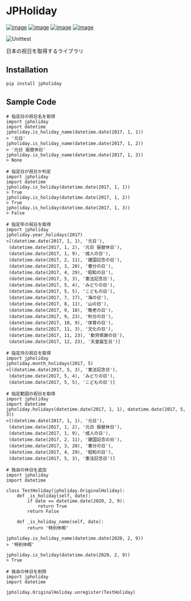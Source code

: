 # JPHoliday

[![image](https://img.shields.io/pypi/v/jpholiday.svg)](https://pypi.org/project/jpholiday/)
[![image](https://img.shields.io/pypi/l/jpholiday.svg)](https://pypi.org/project/jpholiday/)
[![image](https://img.shields.io/pypi/pyversions/jpholiday.svg)](https://pypi.org/project/jpholiday/)
[![image](https://img.shields.io/github/contributors/lalcs/jpholiday.svg)](https://github.com/lalcs/jpholiday/graphs/contributors)

![Unittest](https://github.com/Lalcs/jpholiday/workflows/Unittest/badge.svg)

日本の祝日を取得するライブラリ

## Installation


```bash
pip install jpholiday
```

## Sample Code
```
# 指定日の祝日名を取得
import jpholiday
import datetime
jpholiday.is_holiday_name(datetime.date(2017, 1, 1))
> '元日'
jpholiday.is_holiday_name(datetime.date(2017, 1, 2))
> '元日 振替休日'
jpholiday.is_holiday_name(datetime.date(2017, 1, 3))
> None

# 指定日が祝日か判定
import jpholiday
import datetime
jpholiday.is_holiday(datetime.date(2017, 1, 1))
> True
jpholiday.is_holiday(datetime.date(2017, 1, 2))
> True
jpholiday.is_holiday(datetime.date(2017, 1, 3))
> False

# 指定年の祝日を取得
import jpholiday
jpholiday.year_holidays(2017)
>[(datetime.date(2017, 1, 1), '元日'),
 (datetime.date(2017, 1, 2), '元日 振替休日'),
 (datetime.date(2017, 1, 9), '成人の日'),
 (datetime.date(2017, 2, 11), '建国記念の日'),
 (datetime.date(2017, 3, 20), '春分の日'),
 (datetime.date(2017, 4, 29), '昭和の日'),
 (datetime.date(2017, 5, 3), '憲法記念日'),
 (datetime.date(2017, 5, 4), 'みどりの日'),
 (datetime.date(2017, 5, 5), 'こどもの日'),
 (datetime.date(2017, 7, 17), '海の日'),
 (datetime.date(2017, 8, 11), '山の日'),
 (datetime.date(2017, 9, 18), '敬老の日'),
 (datetime.date(2017, 9, 23), '秋分の日'),
 (datetime.date(2017, 10, 9), '体育の日'),
 (datetime.date(2017, 11, 3), '文化の日'),
 (datetime.date(2017, 11, 23), '勤労感謝の日'),
 (datetime.date(2017, 12, 23), '天皇誕生日')]

# 指定月の祝日を取得
import jpholiday
jpholiday.month_holidays(2017, 5)
>[(datetime.date(2017, 5, 3), '憲法記念日'),
 (datetime.date(2017, 5, 4), 'みどりの日'),
 (datetime.date(2017, 5, 5), 'こどもの日')]

# 指定範囲の祝日を取得
import jpholiday
import datetime
jpholiday.holidays(datetime.date(2017, 1, 1), datetime.date(2017, 5, 3))
>[(datetime.date(2017, 1, 1), '元日'),
 (datetime.date(2017, 1, 2), '元日 振替休日'),
 (datetime.date(2017, 1, 9), '成人の日'),
 (datetime.date(2017, 2, 11), '建国記念の日'),
 (datetime.date(2017, 3, 20), '春分の日'),
 (datetime.date(2017, 4, 29), '昭和の日'),
 (datetime.date(2017, 5, 3), '憲法記念日')]

# 独自の休日を追加
import jpholiday
import datetime

class TestHoliday(jpholiday.OriginalHoliday):
    def _is_holiday(self, date):
        if date == datetime.date(2020, 2, 9):
            return True
        return False

    def _is_holiday_name(self, date):
        return '特別休暇'

jpholiday.is_holiday_name(datetime.date(2020, 2, 9))
> '特別休暇'

jpholiday.is_holiday(datetime.date(2020, 2, 9))
> True

# 独自の休日を削除
import jpholiday
import datetime

jpholiday.OriginalHoliday.unregister(TestHoliday)
```
